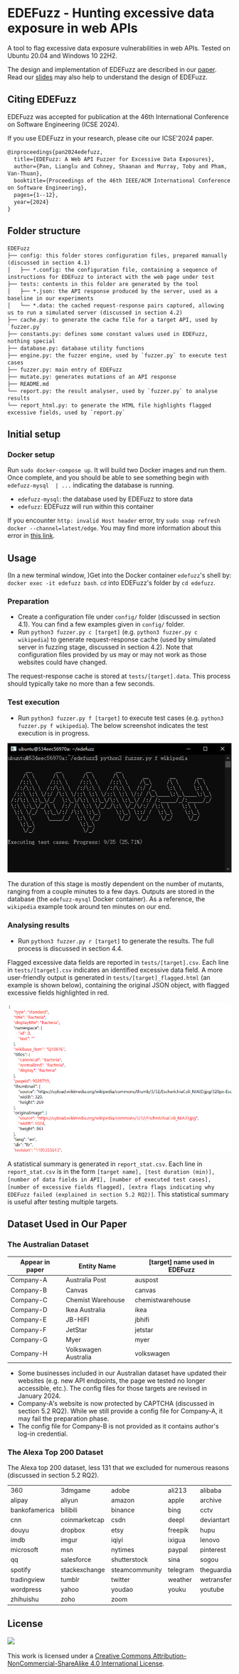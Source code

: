 # EDEFuzz - Hunting excessive data exposure in web APIs

A tool to flag excessive data exposure vulnerabilities in web APIs. Tested on Ubuntu 20.04 and Windows 10 22H2.

The design and implementation of EDEFuzz are described in our [paper](https://dl.acm.org/doi/abs/10.1145/3597503.3608133). Read our [slides](https://github.com/Broken-Assumptions/EDEFuzz/blob/main/EDEFuzz_ICSE.pdf) may also help to understand the design of EDEFuzz. 


## Citing EDEFuzz

EDEFuzz was accepted for publication at the 46th International Conference on Software Engineering (ICSE 2024).

If you use EDEFuzz in your research, please cite our ICSE'2024 paper. 

```
@inproceedings{pan2024edefuzz,
  title={EDEFuzz: A Web API Fuzzer for Excessive Data Exposures},
  author={Pan, Lianglu and Cohney, Shaanan and Murray, Toby and Pham, Van-Thuan},
  booktitle={Proceedings of the 46th IEEE/ACM International Conference on Software Engineering},
  pages={1--12},
  year={2024}
}
```

## Folder structure

```
EDEFuzz
├── config: this folder stores configuration files, prepared manually (discussed in section 4.1)
│   ├── *.config: the configuration file, containing a sequence of instructions for EDEFuzz to interact with the web page under test
├── tests: contents in this folder are generated by the tool
│   ├── *.json: the API response produced by the server, used as a baseline in our experiments
│   └── *.data: the cached request-response pairs captured, allowing us to run a simulated server (discussed in section 4.2)
├── cache.py: to generate the cache file for a target API, used by `fuzzer.py`
├── constants.py: defines some constant values used in EDEFuzz, nothing special
├── database.py: database utility functions
├── engine.py: the fuzzer engine, used by `fuzzer.py` to execute test cases
├── fuzzer.py: main entry of EDEFuzz
├── mutate.py: generates mutations of an API response
├── README.md
└── report.py: the result analyser, used by `fuzzer.py` to analyse results
└── report_html.py: to generate the HTML file highlights flagged excessive fields, used by `report.py`
```


## Initial setup

### Docker setup

Run `sudo docker-compose up`. It will build two Docker images and run them. Once complete, and you should be able to see something begin with `edefuzz-mysql  | ...` indicating the database is running. 

- `edefuzz-mysql`: the database used by EDEFuzz to store data
- `edefuzz`: EDEFuzz will run within this container

If you encounter `http: invalid Host header` error, try `sudo snap refresh docker --channel=latest/edge`. You may find more information about this error in [this link](https://stackoverflow.com/a/77396079/4361701).


## Usage

(In a new terminal window, )Get into the Docker container `edefuzz`'s shell by: `docker exec -it edefuzz bash`. `cd` into EDEFuzz's folder by `cd edefuzz`.

### Preparation

- Create a configuration file under `config/` folder (discussed in section 4.1). You can find a few examples given in `config/` folder. 
- Run `python3 fuzzer.py c [target]` (e.g. `python3 fuzzer.py c wikipedia`) to generate request-response cache (used by simulated server in fuzzing stage, discussed in section 4.2). Note that configuration files provided by us may or may not work as those websites could have changed.

The request-response cache is stored at `tests/[target].data`. This process should typically take no more than a few seconds.

### Test execution

- Run `python3 fuzzer.py f [target]` to execute test cases (e.g. `python3 fuzzer.py f wikipedia`). The below screenshot indicates the test execution is in progress. 

![Test execution](./docs/execution.jpg)

The duration of this stage is mostly dependent on the number of mutants, ranging from a couple minutes to a few days. Outputs are stored in the database (the `edefuzz-mysql` Docker container). As a reference, the `wikipedia` example took around ten minutes on our end. 

### Analysing results

- Run `python3 fuzzer.py r [target]` to generate the results. The full process is discussed in section 4.4. 

Flagged excessive data fields are reported in `tests/[target].csv`. Each line in `tests/[target].csv` indicates an identified excessive data field. A more user-friendly output is generated in `tests/[target]_flagged.html` (an example is shown below), containing the original JSON object, with flagged excessive fields highlighted in red. 

![Flagged results](./docs/flagged.jpg)

A statistical summary is generated in `report_stat.csv`. Each line in `report_stat.csv` is in the form `[target name], [test duration (min)], [number of data fields in API], [number of executed test cases], [number of excessive fields flagged], [extra flags indicating why EDEFuzz failed (explained in section 5.2 RQ2)]`. This statistical summary is useful after testing multiple targets. 

## Dataset Used in Our Paper

### The Australian Dataset

| Appear in paper | Entity Name | [target] name used in EDEFuzz |
|---|---|---|
| Company-A | Australia Post | auspost |
| Company-B | Canvas | canvas |
| Company-C | Chemist Warehouse | chemistwarehouse |
| Company-D | Ikea Australia | ikea |
| Company-E | JB-HIFI | jbhifi |
| Company-F | JetStar | jetstar |
| Company-G | Myer | myer |
| Company-H | Volkswagen Australia | volkswagen |

* Some businesses included in our Australian dataset have updated their websites (e.g. new API endpoints, the page we tested no longer accessible, etc.). The config files for those targets are revised in January 2024.
* Company-A's website is now protected by CAPTCHA (discussed in section 5.2 RQ2). While we still provide a config file for Company-A, it may fail the preparation phase.
* The config file for Company-B is not provided as it contains author's log-in credential.

### The Alexa Top 200 Dataset

The Alexa top 200 dataset, less 131 that we excluded for numerous reasons (discussed in section 5.2 RQ2).

|  |  |  |  |  |  |
|---|---|---|---|---|---|
| 360 | 3dmgame | adobe | ali213 | alibaba | aliexpress |
| alipay | aliyun | amazon | apple | archive | baidu |
| bankofamerica | bilibili | binance | bing | cctv | chess |
| cnn | coinmarketcap | csdn | deepl | deviantart | douban |
| douyu | dropbox | etsy | freepik | hupu | ilive |
| imdb | imgur | iqiyi | ixigua | lenovo | linkedin |
| microsoft | msn | nytimes | paypal | pinterest | primevideo |
| qq | salesforce | shutterstock | sina | sogou | sohu |
| spotify | stackexchange | steamcommunity | telegram | theguardian | tiktok |
| tradingview | tumblr | twitter | weather | wetransfer | wikipedia |
| wordpress | yahoo | youdao | youku | youtube | zhihu |
| zhihuishu | zoho | zoom |


## License

![](https://i.creativecommons.org/l/by-nc-sa/4.0/88x31.png)

This work is licensed under a [Creative Commons Attribution-NonCommercial-ShareAlike 4.0 International License](http://creativecommons.org/licenses/by-nc-sa/4.0/).
